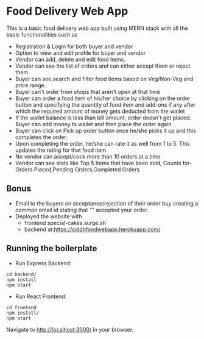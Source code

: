 # Food Delivery Web App
This is a basic food delivery web app built using MERN stack with all the basic functionalities such as 
+ Registration & Login for both buyer and vendor
+ Option to view and edit profile for buyer and vendor
+ Vendor can add, delete and edit food items.
+ Vendor can see the list of orders and can either accept them or reject them
+ Buyer can see,search and filter food items based on Veg/Non-Veg and price range.
+ Buyer can't order from shops that aren't open at that time
+ Buyer can order a food item of his/her choice by clicking on the order button and specifying the quantity of food item and add-ons if any after which the required amount of money gets deducted from the wallet
+ If the wallet balance is less than bill amount, order doesn't get placed. Buyer can add money to wallet and then place the order again
+ Buyer can click on Pick up order button once he/she picks it up and this completes the order.
+ Upon completing the order, he/she can rate it as well from 1 to 5. This updates the rating for that food item
+ No vendor can accept/cook more than 10 orders at a time
+ Vendor can see stats like Top 5 Items that have been sold, Counts for- Orders Placed,Pending Orders,Completed Orders

## Bonus
+ Email to the buyers on acceptance/rejection of their order buy creating a common email id stating that "<vendor-name>" accepted your order.
+ Deployed the website with 
    - frontend special-cakes.surge.sh
    - backend  at:https://siddhfoodwebapp.herokuapp.com/
## Running the boilerplate




* Run Express Backend:
```
cd backend/
npm install
npm start
```

* Run React Frontend:
```
cd frontend
npm install/
npm start
```

Navigate to [http://localhost:3000/](http://localhost:3000/) in your browser.

